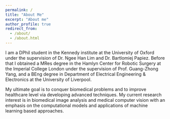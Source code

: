 ```yaml
---
permalink: /
title: "About Me"
excerpt: "About me"
author_profile: true
redirect_from: 
  - /about/
  - /about.html
---
```


<!--- “The explanation requiring the fewest assumptions is most likely to be correct.”
 --- William of Ockham -->


I am a DPhil student in the Kennedy institute at the University of Oxford under the supervision of Dr. Ngee Han Lim and Dr. Bartlomiej Papiez. Before that I obtained a MRes degree in the Hamlyn Center for Robotic Surgery at the Imperial College London under the supervision of Prof. Guang-Zhong Yang, and a BEng degree in Department of Electrical Engineering & Electronics at the University of Liverpool.

My ultimate goal is to conquer biomedical problems and to improve healthcare level via developing advanced techniques. My current research interest is in biomedical image analysis and medical computer vision with an emphasis on the computational models and applications of machine learning based approaches.
